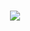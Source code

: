 <h1 align="center">
  <img src="https://readme-typing-svg.demolab.com?font=Roboto&size=22&duration=2000&pause=1000&color=00FF00&center=true&vCenter=true&width=500&lines=Hey there! I'm Jidnya, a web enthusiast. 🚀">
</h1>
